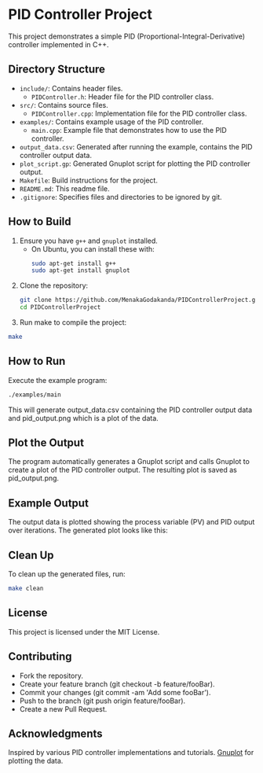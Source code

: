 # PID Controller Project

This project demonstrates a simple PID (Proportional-Integral-Derivative) controller implemented in C++.

## Directory Structure

- `include/`: Contains header files.
  - `PIDController.h`: Header file for the PID controller class.
- `src/`: Contains source files.
  - `PIDController.cpp`: Implementation file for the PID controller class.
- `examples/`: Contains example usage of the PID controller.
  - `main.cpp`: Example file that demonstrates how to use the PID controller.
- `output_data.csv`: Generated after running the example, contains the PID controller output data.
- `plot_script.gp`: Generated Gnuplot script for plotting the PID controller output.
- `Makefile`: Build instructions for the project.
- `README.md`: This readme file.
- `.gitignore`: Specifies files and directories to be ignored by git.

## How to Build

1. Ensure you have `g++` and `gnuplot` installed.
   - On Ubuntu, you can install these with:
     ```sh
     sudo apt-get install g++
     sudo apt-get install gnuplot
     ```
2. Clone the repository:
   ```sh
   git clone https://github.com/MenakaGodakanda/PIDControllerProject.git
   cd PIDControllerProject
   ```
3. Run make to compile the project:
  ```sh
  make
  ```

## How to Run
Execute the example program:
```sh
./examples/main
```
This will generate output_data.csv containing the PID controller output data and pid_output.png which is a plot of the data.

## Plot the Output
The program automatically generates a Gnuplot script and calls Gnuplot to create a plot of the PID controller output. The resulting plot is saved as pid_output.png.

## Example Output
The output data is plotted showing the process variable (PV) and PID output over iterations. The generated plot looks like this:

## Clean Up
To clean up the generated files, run:
```sh
make clean
```

## License
This project is licensed under the MIT License.

## Contributing
- Fork the repository.
- Create your feature branch (git checkout -b feature/fooBar).
- Commit your changes (git commit -am 'Add some fooBar').
- Push to the branch (git push origin feature/fooBar).
- Create a new Pull Request.

## Acknowledgments
Inspired by various PID controller implementations and tutorials.
<a href="http://www.gnuplot.info/">Gnuplot</a> for plotting the data.
